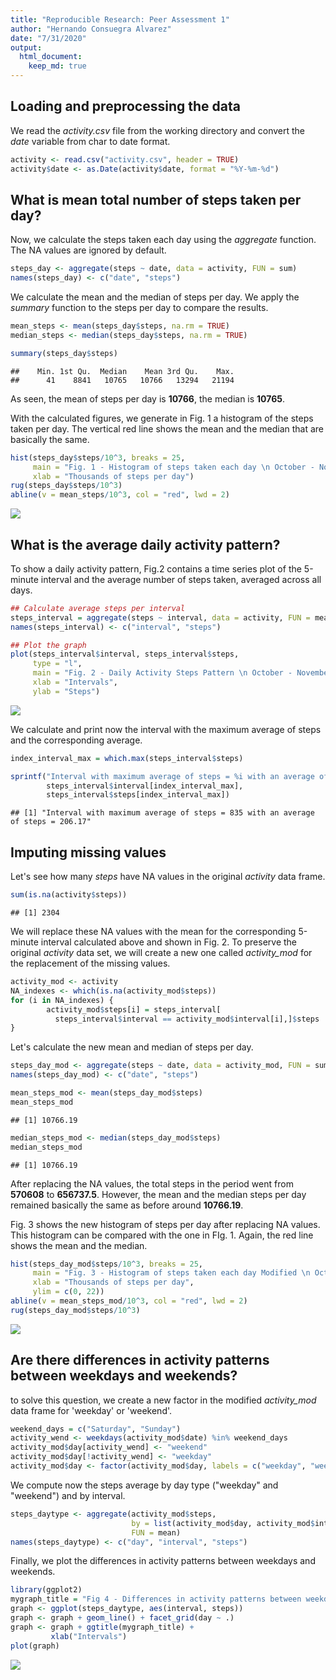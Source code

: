 ```yaml
---
title: "Reproducible Research: Peer Assessment 1"
author: "Hernando Consuegra Alvarez"
date: "7/31/2020"
output: 
  html_document:
    keep_md: true
---
```



## Loading and preprocessing the data

We read the *activity.csv* file from the working directory and convert the *date*
variable from char to date format.
 

```r
activity <- read.csv("activity.csv", header = TRUE)
activity$date <- as.Date(activity$date, format = "%Y-%m-%d")
```
  
## What is mean total number of steps taken per day?

Now, we calculate the steps taken each day using the *aggregate* function. The NA values
are ignored by default.


```r
steps_day <- aggregate(steps ~ date, data = activity, FUN = sum)
names(steps_day) <- c("date", "steps")
```

We calculate the mean and the median of steps per day. We apply the *summary* 
function to the steps per day to compare the results. 


```r
mean_steps <- mean(steps_day$steps, na.rm = TRUE)
median_steps <- median(steps_day$steps, na.rm = TRUE) 

summary(steps_day$steps)
```

```
##    Min. 1st Qu.  Median    Mean 3rd Qu.    Max. 
##      41    8841   10765   10766   13294   21194
```

As seen, the mean of steps per day is **10766**, the median is **10765**.

With the calculated figures, we generate in Fig. 1 a histogram of the steps taken per day. The vertical
red line shows the mean and the median that are basically the same.


```r
hist(steps_day$steps/10^3, breaks = 25,
     main = "Fig. 1 - Histogram of steps taken each day \n October - November 2012",
     xlab = "Thousands of steps per day")
rug(steps_day$steps/10^3)
abline(v = mean_steps/10^3, col = "red", lwd = 2)
```

![](PA1_template_files/figure-html/unnamed-chunk-4-1.png)<!-- -->


## What is the average daily activity pattern?

To show a daily activity pattern, Fig.2 contains a time series plot of the 5-minute
interval and the average number of steps taken, averaged across all days.


```r
## Calculate average steps per interval
steps_interval = aggregate(steps ~ interval, data = activity, FUN = mean)
names(steps_interval) <- c("interval", "steps")

## Plot the graph
plot(steps_interval$interval, steps_interval$steps, 
     type = "l",
     main = "Fig. 2 - Daily Activity Steps Pattern \n October - November 2012",
     xlab = "Intervals",
     ylab = "Steps")
```

![](PA1_template_files/figure-html/unnamed-chunk-5-1.png)<!-- -->

We calculate and print now the interval with the maximum average of steps and the corresponding average.


```r
index_interval_max = which.max(steps_interval$steps)

sprintf("Interval with maximum average of steps = %i with an average of steps = %g",
        steps_interval$interval[index_interval_max],
        steps_interval$steps[index_interval_max])
```

```
## [1] "Interval with maximum average of steps = 835 with an average of steps = 206.17"
```

## Imputing missing values

Let's see how many *steps* have NA values in the original *activity* data frame.


```r
sum(is.na(activity$steps)) 
```

```
## [1] 2304
```

We will replace these NA values with the mean for the corresponding 5-minute 
interval calculated above and shown in Fig. 2. To preserve the original *activity*
data set, we will create a new one called *activity_mod* for the replacement of
the missing values.


```r
activity_mod <- activity
NA_indexes <- which(is.na(activity_mod$steps)) 
for (i in NA_indexes) {
        activity_mod$steps[i] = steps_interval[
          steps_interval$interval == activity_mod$interval[i],]$steps
}
```

Let's calculate the new mean and median of steps per day.


```r
steps_day_mod <- aggregate(steps ~ date, data = activity_mod, FUN = sum)
names(steps_day_mod) <- c("date", "steps")

mean_steps_mod <- mean(steps_day_mod$steps)
mean_steps_mod
```

```
## [1] 10766.19
```

```r
median_steps_mod <- median(steps_day_mod$steps) 
median_steps_mod
```

```
## [1] 10766.19
```

After replacing the NA values, the total steps in the period went from 
**570608** to **656737.5**.
However, the mean and the median steps per day remained basically the same as before around 
**10766.19**.

Fig. 3 shows the new histogram of steps per day after replacing NA values. 
This histogram can be compared with the one in FIg. 1. Again, the red line shows
the mean and the median.


```r
hist(steps_day_mod$steps/10^3, breaks = 25,
     main = "Fig. 3 - Histogram of steps taken each day Modified \n October - November 2012",
     xlab = "Thousands of steps per day",
     ylim = c(0, 22))
abline(v = mean_steps_mod/10^3, col = "red", lwd = 2)
rug(steps_day_mod$steps/10^3)
```

![](PA1_template_files/figure-html/unnamed-chunk-10-1.png)<!-- -->

## Are there differences in activity patterns between weekdays and weekends?

to solve this question, we create a new factor in the modified *activity_mod* 
data frame for 'weekday' or 'weekend'.


```r
weekend_days = c("Saturday", "Sunday")
activity_wend <- weekdays(activity_mod$date) %in% weekend_days
activity_mod$day[activity_wend] <- "weekend"
activity_mod$day[!activity_wend] <- "weekday"
activity_mod$day <- factor(activity_mod$day, labels = c("weekday", "weekend"))
```

We compute now the steps average by day type ("weekday" and "weekend") and by 
interval.


```r
steps_daytype <- aggregate(activity_mod$steps,
                           by = list(activity_mod$day, activity_mod$interval),
                           FUN = mean)
names(steps_daytype) <- c("day", "interval", "steps")
```

Finally, we plot the differences in activity patterns between weekdays and weekends.



```r
library(ggplot2)
mygraph_title = "Fig 4 - Differences in activity patterns between weekdays and weekends"
graph <- ggplot(steps_daytype, aes(interval, steps)) 
graph <- graph + geom_line() + facet_grid(day ~ .)
graph <- graph + ggtitle(mygraph_title) +
         xlab("Intervals")
plot(graph)
```

![](PA1_template_files/figure-html/unnamed-chunk-14-1.png)<!-- -->
